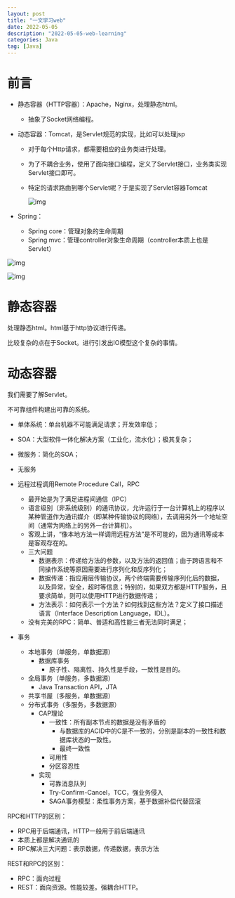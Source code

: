 ```yaml
---
layout: post
title: "一文学习web"
date: 2022-05-05
description: "2022-05-05-web-learning"
categories: Java
tag: [Java]
---
```


# 前言

- 静态容器（HTTP容器）：Apache，Nginx，处理静态html。

  - 抽象了Socket网络编程。

- 动态容器：Tomcat，是Servlet规范的实现，比如可以处理jsp

  - 对于每个Http请求，都需要相应的业务类进行处理。

  - 为了不耦合业务，使用了面向接口编程，定义了Servlet接口，业务类实现Servlet接口即可。

  - 特定的请求路由到哪个Servlet呢？于是实现了Servlet容器Tomcat

    ![img](https://static001.geekbang.org/resource/image/df/01/dfe304d3336f29d833b97f2cfe8d7801.jpg)

- Spring：

  - Spring core：管理对象的生命周期
  - Spring mvc：管理controller对象生命周期（controller本质上也是Servlet）



![img](https://static001.geekbang.org/resource/image/be/96/be22494588ca4f79358347468cd62496.jpg)

![img](https://static001.geekbang.org/resource/image/12/9b/12ad9ddc3ff73e0aacf2276bcfafae9b.png)

# 静态容器

处理静态html。html基于http协议进行传递。

比较复杂的点在于Socket。进行引发出IO模型这个复杂的事情。

# 动态容器

我们需要了解Servlet。







不可靠组件构建出可靠的系统。

- 单体系统：单台机器不可能满足请求；开发效率低；
- SOA：大型软件一体化解决方案（工业化，流水化）；极其复杂；
- 微服务：简化的SOA；
- 无服务



- 远程过程调用Remote Procedure Call，RPC
  - 最开始是为了满足进程间通信（IPC）
  - 语言级别（非系统级别）的通讯协议，允许运行于一台计算机上的程序以某种管道作为通讯媒介（即某种传输协议的网络），去调用另外一个地址空间（通常为网络上的另外一台计算机）。
  - 客观上讲，“像本地方法一样调用远程方法”是不可能的，因为通讯等成本是客观存在的。
  - 三大问题
    - 数据表示：传递给方法的参数，以及方法的返回值；由于跨语言和不同操作系统等原因需要进行序列化和反序列化；
    - 数据传递：指应用层传输协议，两个终端需要传输序列化后的数据，以及异常，安全，超时等信息；特别的，如果双方都是HTTP服务，且要求简单，则可以使用HTTP进行数据传递；
    - 方法表示：如何表示一个方法？如何找到这些方法？定义了接口描述语言（Interface Description Language，IDL）。
  - 没有完美的RPC：简单、普适和高性能三者无法同时满足；



- 事务
  - 本地事务（单服务，单数据源）
    - 数据库事务
      - 原子性、隔离性、持久性是手段，一致性是目的。
  - 全局事务（单服务，多数据源）
    - Java Transaction API，JTA
  - 共享书屋（多服务，单数据源）
  - 分布式事务（多服务，多数据源）
    - CAP理论
      - 一致性：所有副本节点的数据是没有矛盾的
        - 与数据库的ACID中的C是不一致的，分别是副本的一致性和数据库状态的一致性。
        - 最终一致性
      - 可用性
      - 分区容忍性
    - 实现
      - 可靠消息队列
      - Try-Confirm-Cancel，TCC，强业务侵入
      - SAGA事务模型：柔性事务方案，基于数据补偿代替回滚



RPC和HTTP的区别：

- RPC用于后端通讯，HTTP一般用于前后端通讯
- 本质上都是解决通讯的
- RPC解决三大问题：表示数据，传递数据，表示方法

REST和RPC的区别：

- RPC：面向过程
- REST：面向资源。性能较差。强耦合HTTP。



